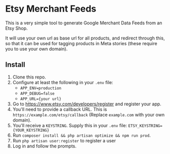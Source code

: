 # Etsy Merchant Feeds

This is a very simple tool to generate Google Merchant Data Feeds from an Etsy Shop.

It will use your own url as base url for all products, and redirect through this, so that it can be used for tagging products in Meta stories (these require you to use your own domain).

## Install

1. Clone this repo.
2. Configure at least the following in your `.env` file:
   - `APP_ENV=production`
   - `APP_DEBUG=false`
   - `APP_URL={your url}`
2. Go to https://www.etsy.com/developers/register and register your app.
3. You'll need to provide a callback URL. This is `https://example.com/etsy/callback` (Replace `example.com` with your own domain).
4. You'll receive a `KEYSTRING`. Supply this in your `.env` file:
    `ETSY_KEYSTRING={YOUR_KEYSTRING}`
5. Run `composer install && php artisan optimize && npm run prod`.
6. Run `php artisan user:register` to register a user
7. Log in and follow the prompts.
